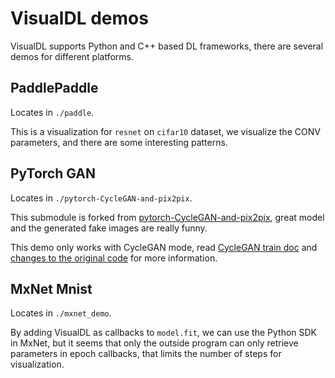 # VisualDL demos

VisualDL supports Python and C++ based DL frameworks,
there are several demos for different platforms.

## PaddlePaddle
Locates in `./paddle`.

This is a visualization for `resnet` on `cifar10` dataset, we visualize the CONV parameters,
and there are some interesting patterns.

## PyTorch GAN
Locates in `./pytorch-CycleGAN-and-pix2pix`.

This submodule is forked from [pytorch-CycleGAN-and-pix2pix](
https://github.com/junyanz/pytorch-CycleGAN-and-pix2pix),
great model and the generated fake images are really funny.

This demo only works with CycleGAN mode, read [CycleGAN train doc](https://github.com/Superjomn/pytorch-CycleGAN-and-pix2pix#cyclegan-traintest) and [changes to the original code](https://github.com/junyanz/pytorch-CycleGAN-and-pix2pix/compare/master...Superjomn:master) for more information.

## MxNet Mnist
Locates in `./mxnet_demo`.

By adding VisualDL as callbacks to `model.fit`,
we can use the Python SDK in MxNet,
but it seems that only the outside program can only retrieve parameters in epoch callbacks,
that limits the number of steps for visualization.
